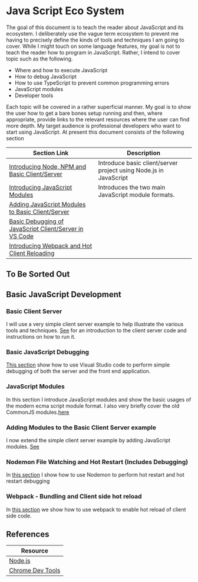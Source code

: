 # Java Script Eco System
The goal of this document is to teach the reader about JavaScript and its ecosystem. I deliberately use the vague term ecosystem to prevent me having to precisely define the kinds of tools and techniques I am going to cover. While I might touch on some language features, my goal is not to teach the reader how to program in JavaScript. Rather, I intend to cover topic such as the following.

 * Where and how to execute JavaScript
 * How to debug JavaScript
 * How to use TypeScript to prevent common programming errors
 * JavaScript modules
 * Developer tools

Each topic will be covered in a rather superficial manner. My goal is to show the user how to get a bare bones setup running and then, where appropriate, provide links to the relevant resources where the user can find more depth. My target audience is professional developers who want to start using JavaScript. At present this document consists of the following section

| Section Link                                                                                                                                | Description                                                       |
| ------------------------------------------------------------------------------------------------------------------------------------------- | ----------------------------------------------------------------- |
| [Introducing Node, NPM and Basic Client/Server](./code/javascript/introducing-node-and-npm/introducing-node-and-npm.md)                     | Introduce basic client/server project using Node.js in JavaScript |
| [Introducing JavaScript Modules](./code/javascript/javascript-module-formats/javascript-modules.md)                                         | Introduces the two main JavaScript module formats.                |
| [Adding JavaScript Modules to Basic Client/Server](./code/javascript/adding-modules-to-client-server/adding-modules-to-client-server.md.md) |                                                                   |
| [Basic Debugging of JavaScript Client/Server in VS Code](./code/javascript/basic-javascript-debugging/README.MD)                            |                                                                   |
| [Introducing Webpack and Hot Client Reloading](./code/javascript/webpack-and-hot-reloading-front-end/README.MD)                      |                                                                   |





## To Be Sorted Out

## Basic JavaScript Development
### Basic Client Server
I will use a very simple client server example to help illustrate the various tools and techniques. [See](./code/basic-client-server/README.MD) for an introduction to the client server code and instructions on how to run it.

### Basic JavaScript Debugging
[This section](./code/basic-javascript-debugging/README.MD) show how to use Visual Studio code to perform simple debugging of both the server and the front end application.

### JavaScript Modules
In this section I introduce JavaScript modules and show the basic usages of the modern ecma script module format. I also very briefly cover the old CommonJS modules.[here](./code/javascript-module-formats/README.MD)

### Adding Modules to the Basic Client Server example
I now extend the simple client server example by adding JavaScript modules. [See](./code/basic-client-server-and-modules/README.MD)

### Nodemon File Watching and Hot Restart (Includes Debugging)
In [this section](./code/filewatching-for-hot-reloading-server/README.MD) I show how to use Nodemon to perform hot restart and hot restart debugging

### Webpack - Bundling and Client side hot reload
In [this section](./code/webpack-and-hot-reloading-front-end/README.MD) we show how to use webpack to enable hot reload of client side code. 


## References 
| Resource                                                        |
| --------------------------------------------------------------- |
| [Node.js](https://nodejs.org/en)                                |
| [Chrome Dev Tools](https://developer.chrome.com/docs/devtools/) |